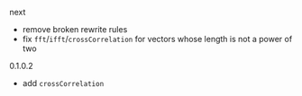 next

* remove broken rewrite rules
* fix `fft`/`ifft`/`crossCorrelation` for vectors whose length is not a power of two

0.1.0.2

* add `crossCorrelation`
